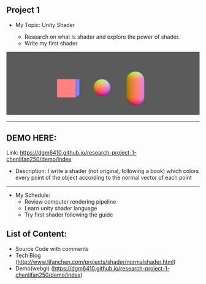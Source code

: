 Project 1
-------------------------------------------------------------

- My Topic: Unity Shader

    - Research on what is shader and explore the power of shader.
    - Write my first shader

![](https://github.com/dgm6410/research-project-1-chenlifan250/raw/master/normalScene.jpg)

-------------------------------------------------------------
DEMO HERE:
-------------------------------------------------------------
Link: https://dgm6410.github.io/research-project-1-chenlifan250/demo/index

- Description: 
I write a shader (not original, following a book) which colors every point of the object according to the normal vector of each point

-------------------------------------------------------------

- My Schedule:
    - Review computer rendering pipeline
    - Learn unity shader language
    - Try first shader following the guide


List of Content:
-------------------------------------------------------------
- Source Code with comments
- Tech Blog 
   (http://www.lifanchen.com/projects/shader/normalshader.html)
- Demo(webgl)
   (https://dgm6410.github.io/research-project-1-chenlifan250/demo/index)
    

